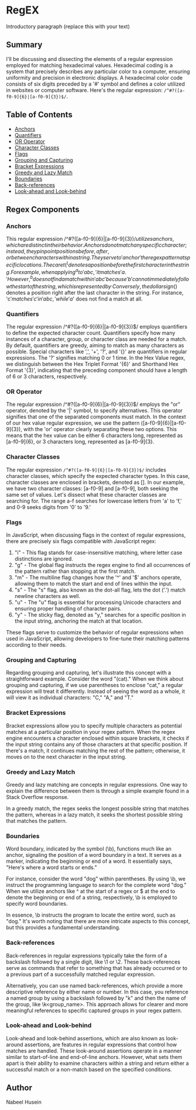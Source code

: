 # RegEX

Introductory paragraph (replace this with your text)

## Summary

I'll be discussing and dissecting the elements of a regular expression employed for matching hexadecimal values. Hexadecimal coding is a system that precisely describes any particular color to a computer, ensuring uniformity and precision in electronic displays. A hexadecimal color code consists of six digits preceded by a '#' symbol and defines a color utilized in websites or computer software. Here's the regular expression: `/^#?([a-f0-9]{6}|[a-f0-9]{3})$/`.

## Table of Contents

- [Anchors](#anchors)
- [Quantifiers](#quantifiers)
- [OR Operator](#or-operator)
- [Character Classes](#character-classes)
- [Flags](#flags)
- [Grouping and Capturing](#grouping-and-capturing)
- [Bracket Expressions](#bracket-expressions)
- [Greedy and Lazy Match](#greedy-and-lazy-match)
- [Boundaries](#boundaries)
- [Back-references](#back-references)
- [Look-ahead and Look-behind](#look-ahead-and-look-behind)

## Regex Components


### Anchors
This regular expression /^#?([a-f0-9]{6}|[a-f0-9]{3})$/ utilizes anchors, which are distinct in their behavior. Anchors do not match any specific character; instead, they pinpoint positions before, after, or between characters within a string. They serve to 'anchor' the regex pattern at specific locations. The caret (^) denotes a position before the first character in the string. For example, when applying ^a to 'abc,' it matches 'a.' However, ^b does not find a match within 'abc' because 'b' cannot immediately follow the start of the string, which is represented by ^. Conversely, the dollar sign ($) denotes a position right after the last character in the string. For instance, 'c$' matches 'c' in 'abc,' while 'a$' does not find a match at all.
### Quantifiers
The regular expression /^#?([a-f0-9]{6}|[a-f0-9]{3})$/ employs quantifiers to define the expected character count. Quantifiers specify how many instances of a character, group, or character class are needed for a match. By default, quantifiers are greedy, aiming to match as many characters as possible. Special characters like ',', '+', '?', and '{}' are quantifiers in regular expressions. The '?' signifies matching 0 or 1 time. In the Hex Value regex, we distinguish between the Hex Triplet Format '{6}' and Shorthand Hex Format '{3}', indicating that the preceding component should have a length of 6 or 3 characters, respectively.
### OR Operator
The regular expression /^#?([a-f0-9]{6}|[a-f0-9]{3})$/ employs the "or" operator, denoted by the '|' symbol, to specify alternatives. This operator signifies that one of the separated components must match. In the context of our hex value regular expression, we use the pattern ([a-f0-9]{6}|[a-f0-9]{3}), with the 'or' operator clearly separating these two options. This means that the hex value can be either 6 characters long, represented as [a-f0-9]{6}, or 3 characters long, represented as [a-f0-9]{3}.
### Character Classes
The regular expression `/^#?([a-f0-9]{6}|[a-f0-9]{3})$/` includes character classes, which specify the expected character types. In this case, character classes are enclosed in brackets, denoted as []. In our example, we have two character classes: [a-f0-9] and [a-f0-9], both seeking the same set of values. Let's dissect what these character classes are searching for. The range a-f searches for lowercase letters from 'a' to 'f,' and 0-9 seeks digits from '0' to '9.'
### Flags
In JavaScript, when discussing flags in the context of regular expressions, there are precisely six flags compatible with JavaScript regex:

1. "i" - This flag stands for case-insensitive matching, where letter case distinctions are ignored.
2. "g" - The global flag instructs the regex engine to find all occurrences of the pattern rather than stopping at the first match.
3. "m" - The multiline flag changes how the '^' and '$' anchors operate, allowing them to match the start and end of lines within the input.
4. "s" - The "s" flag, also known as the dot-all flag, lets the dot ('.') match newline characters as well.
5. "u" - The "u" flag is essential for processing Unicode characters and ensuring proper handling of character pairs.
6. "y" - The sticky flag, denoted as "y," searches for a specific position in the input string, anchoring the match at that location.

These flags serve to customize the behavior of regular expressions when used in JavaScript, allowing developers to fine-tune their matching patterns according to their needs.
### Grouping and Capturing
Regarding grouping and capturing, let's illustrate this concept with a straightforward example. Consider the word "(cat)." When we think about grouping and capturing, if we use parentheses to enclose "cat," a regular expression will treat it differently. Instead of seeing the word as a whole, it will view it as individual characters: "C," "A," and "T."
### Bracket Expressions
Bracket expressions allow you to specify multiple characters as potential matches at a particular position in your regex pattern. When the regex engine encounters a character enclosed within square brackets, it checks if the input string contains any of those characters at that specific position. If there's a match, it continues matching the rest of the pattern; otherwise, it moves on to the next character in the input string.
### Greedy and Lazy Match
Greedy and lazy matching are concepts in regular expressions. One way to explain the difference between them is through a simple example found in a Stack Overflow response.

In a greedy match, the regex seeks the longest possible string that matches the pattern, whereas in a lazy match, it seeks the shortest possible string that matches the pattern.
### Boundaries
Word boundary, indicated by the symbol (\b), functions much like an anchor, signaling the position of a word boundary in a text. It serves as a marker, indicating the beginning or end of a word. It essentially says, "Here's where a word starts or ends."

For instance, consider the word "dog" within parentheses. By using \b, we instruct the programming language to search for the complete word "dog." When we utilize anchors like ^ at the start of a regex or $ at the end to denote the beginning or end of a string, respectively, \b is employed to specify word boundaries.

In essence, \b instructs the program to locate the entire word, such as "dog." It's worth noting that there are more intricate aspects to this concept, but this provides a fundamental understanding.
### Back-references

Back-references in regular expressions typically take the form of a backslash followed by a single digit, like \1 or \2. These back-references serve as commands that refer to something that has already occurred or to a previous part of a successfully matched regular expression.

Alternatively, you can use named back-references, which provide a more descriptive reference by either name or number. In this case, you reference a named group by using a backslash followed by "k" and then the name of the group, like \k<group_name>. This approach allows for clearer and more meaningful references to specific captured groups in your regex pattern.
### Look-ahead and Look-behind
Look-ahead and look-behind assertions, which are also known as look-around assertions, are features in regular expressions that control how matches are handled. These look-around assertions operate in a manner similar to start-of-line and end-of-line anchors. However, what sets them apart is their ability to examine characters within a string and return either a successful match or a non-match based on the specified conditions.
## Author

Nabeel Husein
